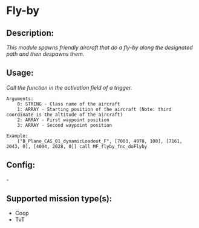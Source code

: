 # Fly-by
## Description:
_This module spawns friendly aircraft that do a fly-by along the designated path and then despawns them._

## Usage:
_Call the function in the activation field of a trigger._

```
Arguments:
    0: STRING - Class name of the aircraft
    1: ARRAY - Starting position of the aircraft (Note: third coordinate is the altitude of the aircraft)
    2: ARRAY - First waypoint position
    3: ARRAY - Second waypoint position

Example:
    ["B_Plane_CAS_01_dynamicLoadout_F", [7003, 4978, 100], [7161, 2043, 0], [4004, 2028, 0]] call MF_flyby_fnc_doFlyby
```

## Config:
\-

## Supported mission type(s):
 - Coop
 - TvT
